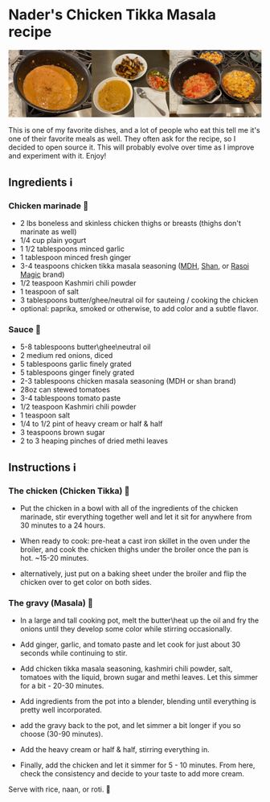 # Nader's Chicken Tikka Masala recipe

![Pictures of Nader's Chicken Tikka Masala](pictures.jpg)

This is one of my favorite dishes, and a lot of people who eat this tell me it's one of their favorite meals as well. They often ask for the recipe, so I decided to open source it. This will probably evolve over time as I improve and experiment with it. Enjoy!

## Ingredients ℹ️

### Chicken marinade 🐔

- 2 lbs boneless and skinless chicken thighs or breasts (thighs don't marinate as well)
- 1/4 cup plain yogurt
- 1 1/2 tablespoons minced garlic
- 1 tablespoon minced fresh ginger
- 3-4 teaspoons chicken tikka masala seasoning ([MDH](https://mdhspices.com/product/mdh-chicken-masala/), [Shan](https://www.shanfoods.com/product/recipe-mixes/curry/chicken-masala/), or [Rasoi Magic](https://www.rasoimagic.com/products) brand) 
- 1/2 teaspoon Kashmiri chili powder
- 1 teaspoon of salt
- 3 tablespoons butter/ghee/neutral oil for sauteing / cooking the chicken
- optional: paprika, smoked or otherwise, to add color and a subtle flavor.

### Sauce 🍲

- 5-8 tablespoons butter\ghee\neutral oil
- 2 medium red onions, diced
- 5 tablespoons garlic finely grated
- 5 tablespoons ginger finely grated
- 2-3 tablespoons chicken masala seasoning (MDH or shan brand)
- 28oz can stewed tomatoes
- 3-4 tablespoons tomato paste
- 1/2 teaspoon Kashmiri chili powder
- 1 teaspoon salt
- 1/4 to 1/2 pint of heavy cream or half & half
- 3 teaspoons brown sugar
- 2 to 3 heaping pinches of dried methi leaves

## Instructions ℹ️

### The chicken (Chicken Tikka) 🐔

- Put the chicken in a bowl with all of the ingredients of the chicken marinade, stir everything together well and let it sit for anywhere from 30 minutes to a 24 hours.

- When ready to cook: pre-heat a cast iron skillet in the oven under the broiler, and cook the chicken thighs under the broiler once the pan is hot. ~15-20 minutes.
* alternatively, just put on a baking sheet under the broiler and flip the chicken over to get color on both sides.

### The gravy (Masala) 🥣

- In a large and tall cooking pot, melt the butter\heat up the oil and fry the onions until they develop some color while stirring occasionally.

- Add ginger, garlic, and tomato paste and let cook for just about 30 seconds while continuing to stir. 

- Add chicken tikka masala seasoning, kashmiri chili powder, salt, tomatoes with the liquid, brown sugar and methi leaves. Let this simmer for a bit - 20-30 minutes.

- Add ingredients from the pot into a blender, blending until everything is pretty well incorporated.

- add the gravy back to the pot, and let simmer a bit longer if you so choose (30-90 minutes).

- Add the heavy cream or half & half, stirring everything in.

- Finally, add the chicken and let it simmer for 5 - 10 minutes. From here, check the consistency and decide to your taste to add more cream.

Serve with rice, naan, or roti. 🚀
